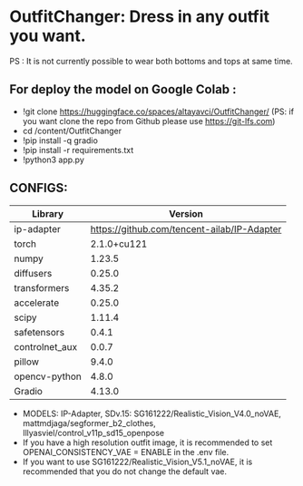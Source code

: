 # OutfitChanger: Dress in any outfit you want. 
PS : It is not currently possible to wear both bottoms and tops at same time.
## For deploy the model on Google Colab : 
  - !git clone https://huggingface.co/spaces/altayavci/OutfitChanger/
  (PS: if you want clone the repo from Github please use <https://git-lfs.com>)
  - cd /content/OutfitChanger
  - !pip install -q gradio
  - !pip install -r requirements.txt
  - !python3 app.py
 
## CONFIGS:

| Library | Version |
|---------------------|------------|
| ip-adapter               | https://github.com/tencent-ailab/IP-Adapter |
| torch               | 2.1.0+cu121 |
| numpy               | 1.23.5     |
| diffusers           | 0.25.0     |
| transformers        | 4.35.2     |
| accelerate          | 0.25.0     |
| scipy               | 1.11.4     |
| safetensors         | 0.4.1      |
| controlnet_aux      | 0.0.7      |
| pillow              | 9.4.0      |
| opencv-python       | 4.8.0      |
| Gradio              | 4.13.0     |



- MODELS: IP-Adapter, SDv.15: SG161222/Realistic_Vision_V4.0_noVAE, mattmdjaga/segformer_b2_clothes, lllyasviel/control_v11p_sd15_openpose
- If you have a high resolution outfit image, it is recommended to set OPENAI_CONSISTENCY_VAE = ENABLE in the .env file.
- If you want to use SG161222/Realistic_Vision_V5.1_noVAE, it is recommended that you do not change the default vae.
  
